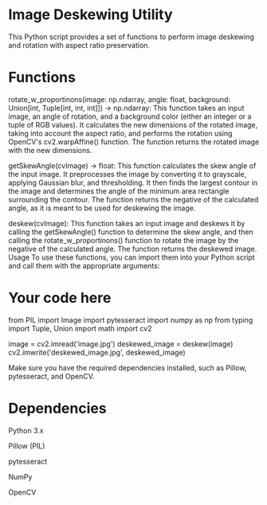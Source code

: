 # Image Deskewing Utility
This Python script provides a set of functions to perform image deskewing and rotation with aspect ratio preservation.

# Functions
rotate_w_proportinons(image: np.ndarray, angle: float, background: Union[int, Tuple[int, int, int]]) -> np.ndarray:
This function takes an input image, an angle of rotation, and a background color (either an integer or a tuple of RGB values).
It calculates the new dimensions of the rotated image, taking into account the aspect ratio, and performs the rotation using OpenCV's cv2.warpAffine() function.
The function returns the rotated image with the new dimensions.

getSkewAngle(cvImage) -> float:
This function calculates the skew angle of the input image.
It preprocesses the image by converting it to grayscale, applying Gaussian blur, and thresholding.
It then finds the largest contour in the image and determines the angle of the minimum area rectangle surrounding the contour.
The function returns the negative of the calculated angle, as it is meant to be used for deskewing the image.

deskew(cvImage):
This function takes an input image and deskews it by calling the getSkewAngle() function to determine the skew angle, and then calling the rotate_w_proportinons() function to rotate the image by the negative of the calculated angle.
The function returns the deskewed image.
Usage
To use these functions, you can import them into your Python script and call them with the appropriate arguments:

# Your code here
from PIL import Image
import pytesseract
import numpy as np
from typing import Tuple, Union
import math
import cv2

image = cv2.imread('image.jpg')
deskewed_image = deskew(image)
cv2.imwrite('deskewed_image.jpg', deskewed_image)


Make sure you have the required dependencies installed, such as Pillow, pytesseract, and OpenCV.

# Dependencies
Python 3.x

Pillow (PIL)

pytesseract

NumPy

OpenCV
